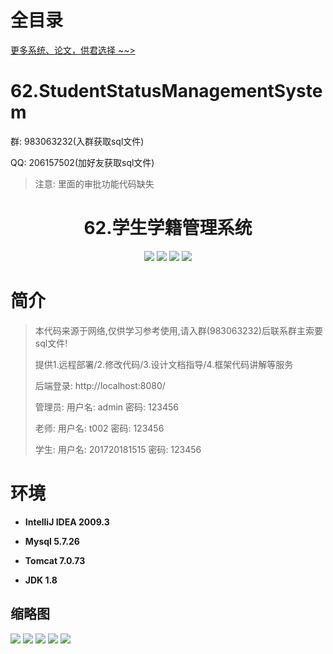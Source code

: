 # 全目录

[更多系统、论文，供君选择 ~~>](https://www.yuque.com/wisebit/blog)

# 62.StudentStatusManagementSystem

<p>群: 983063232(入群获取sql文件)</p>
<p>QQ: 206157502(加好友获取sql文件)</p>

> 注意: 里面的审批功能代码缺失
<p><h1 align="center">62.学生学籍管理系统</h1></p>




<p align="center">
	<img src="https://img.shields.io/badge/jdk-1.8-orange.svg"/>
    <img src="https://img.shields.io/badge/springboot-5.x-lightgrey.svg"/>
    <img src="https://img.shields.io/badge/jsp-3.x-blue.svg"/>
    <img src="https://img.shields.io/badge/mybatis-3.x-yellow.svg"/>
</p>

# 简介

> 本代码来源于网络,仅供学习参考使用,请入群(983063232)后联系群主索要sql文件!
>
> 提供1.远程部署/2.修改代码/3.设计文档指导/4.框架代码讲解等服务
> 
> 后端登录: http://localhost:8080/
>
> 管理员: 用户名: admin 密码: 123456
> 
> 老师: 用户名: t002  密码: 123456
> 
> 学生: 用户名: 201720181515  密码: 123456
> 


# 环境

- <b>IntelliJ IDEA 2009.3</b>

- <b>Mysql 5.7.26</b>

- <b>Tomcat 7.0.73</b>

- <b>JDK 1.8</b>


## 缩略图

![](https://bitwise.oss-cn-heyuan.aliyuncs.com/2024/9/10/00fe529d-4131-45b9-9cc9-bca7c621fa2e.png)
![](https://bitwise.oss-cn-heyuan.aliyuncs.com/2024/9/10/ef3dc340-b9d2-4cca-9f9c-89539697be93.png)
![](https://bitwise.oss-cn-heyuan.aliyuncs.com/2024/9/10/0741cd1c-c807-4af3-84f8-9c4c187b0bf3.png)
![](https://bitwise.oss-cn-heyuan.aliyuncs.com/2024/9/10/1f988a75-7182-4cba-a3dd-96662717f88c.png)
![](https://bitwise.oss-cn-heyuan.aliyuncs.com/2024/9/10/9fd39614-76ed-42ae-801d-0f4c23f78391.png)





